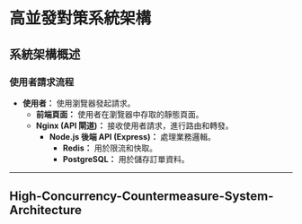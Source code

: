 #   高並發對策系統架構

##  系統架構概述

###  使用者請求流程

* **使用者：** 使用瀏覽器發起請求。
    * **前端頁面：** 使用者在瀏覽器中存取的靜態頁面。
    * **Nginx (API 閘道)：** 接收使用者請求，進行路由和轉發。
        * **Node.js 後端 API (Express)：** 處理業務邏輯。
            * **Redis：** 用於限流和快取。
            * **PostgreSQL：** 用於儲存訂單資料。

---

##  High-Concurrency-Countermeasure-System-Architecture
